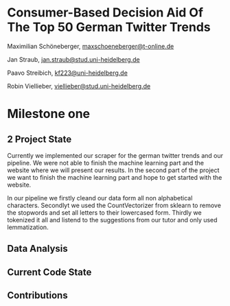 # Consumer-Based Decision Aid Of The Top 50 German Twitter Trends
Maximilian Schöneberger,
maxschoeneberger@t-online.de

Jan Straub,
jan.straub@stud.uni-heidelberg.de

Paavo Streibich,
kf223@uni-heidelberg.de

Robin Viellieber,
viellieber@stud.uni-heidelberg.de


# Milestone one

## 2 Project State
Currently we implemented our scraper for the german twitter trends and our pipeline. 
We were not able to finish the machine learning part and the website where we will present our results.
In the second part of the project we want to finish the machine learning part and hope to get started with the website.

In our pipeline we firstly cleand our data form all non alphabetical characters. Secondlyt we used the CountVectorizer from sklearn to remove the stopwords and set all letters to their lowercased form. Thirdly we tokenized it all and 
listend to the suggestions from our tutor and only used lemmatization. 

## Data Analysis


## Current Code State


## Contributions

